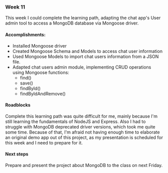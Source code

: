 
### Week 11

This week I could complete the learning path, adapting the chat app's User admin tool to access a MongoDB database via Mongoose driver.

#### Accomplishments:
* Installed Mongoose driver
* Created Mongoose Schema and Models to access chat user information
* Used Mongoose Models to import chat users information from a JSON file.
* Adapted chat users admin module, implementing CRUD operations using Mongoose functions:
  * find()
  * save()
  * findById()
  * findByIdAndRemove()

#### Roadblocks
Complete this learning path was quite difficult for me, mainly because I'm still learning the fundamentals of NodeJS and Express. Also I had to struggle with MongoDB deprecated driver versions, which took me quite some time. Because of that, I'm afraid not having enough time to elaborate an original demo app out of this project, as my presentation is scheduled for this week and I need to prepare for it. 

#### Next steps
Prepare and present the project about MongoDB to the class on next Friday.

